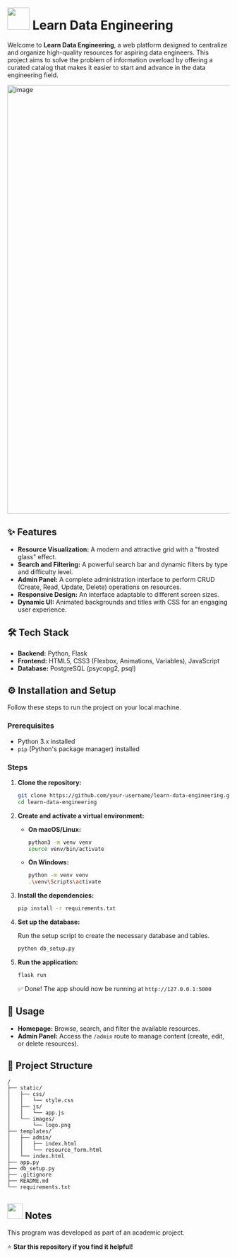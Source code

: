 # <img src="https://github.com/user-attachments/assets/ffc3a777-8863-4de5-944b-8b609f7be8ce" width="50" /> Learn Data Engineering 

Welcome to **Learn Data Engineering**, a web platform designed to centralize and organize high-quality resources for aspiring data engineers. This project aims to solve the problem of information overload by offering a curated catalog that makes it easier to start and advance in the data engineering field.

<img width="1335" height="969" alt="image" src="https://github.com/user-attachments/assets/af1f97a3-550b-4611-bcd5-98cf016bd331" />

## ✨ Features

- **Resource Visualization:** A modern and attractive grid with a "frosted glass" effect.
- **Search and Filtering:** A powerful search bar and dynamic filters by type and difficulty level.
- **Admin Panel:** A complete administration interface to perform CRUD (Create, Read, Update, Delete) operations on resources.
- **Responsive Design:** An interface adaptable to different screen sizes.
- **Dynamic UI:** Animated backgrounds and titles with CSS for an engaging user experience.

## 🛠️ Tech Stack

- **Backend:** Python, Flask  
- **Frontend:** HTML5, CSS3 (Flexbox, Animations, Variables), JavaScript  
- **Database:** PostgreSQL (psycopg2, psql)

## ⚙️ Installation and Setup

Follow these steps to run the project on your local machine.

### Prerequisites

- Python 3.x installed  
- `pip` (Python's package manager) installed

### Steps

1. **Clone the repository:**

   ```bash
   git clone https://github.com/your-username/learn-data-engineering.git
   cd learn-data-engineering

2. **Create and activate a virtual environment:**

   * **On macOS/Linux:**

     ```bash
     python3 -m venv venv
     source venv/bin/activate

   * **On Windows:**

     ```bash
     python -m venv venv
     .\venv\Scripts\activate
     ```

3. **Install the dependencies:**

   ```bash
   pip install -r requirements.txt
   ```

4. **Set up the database:**

   Run the setup script to create the necessary database and tables.

   ```bash
   python db_setup.py
   ```

5. **Run the application:**

   ```bash
   flask run
   ```

   ✅ Done! The app should now be running at `http://127.0.0.1:5000`

## 🚀 Usage

* **Homepage:** Browse, search, and filter the available resources.
* **Admin Panel:** Access the `/admin` route to manage content (create, edit, or delete resources).

## 📂 Project Structure

```
/
├── static/
│   ├── css/
│   │   └── style.css
│   ├── js/
│   │   └── app.js
│   └── images/
│       └── logo.png
├── templates/
│   ├── admin/
│   │   ├── index.html
│   │   └── resource_form.html
│   └── index.html
├── app.py
├── db_setup.py
├── .gitignore
├── README.md
└── requirements.txt
```

## <img src="https://slackmojis.com/emojis/220-bananadance/download" width="35" /> Notes
This program was developed as part of an academic project. 

⭐ **Star this repository if you find it helpful!**
